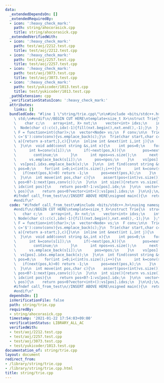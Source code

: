 ```yaml
---
data:
  _extendedDependsOn: []
  _extendedRequiredBy:
  - icon: ':heavy_check_mark:'
    path: string/ahocorasick.cpp
    title: string/ahocorasick.cpp
  _extendedVerifiedWith:
  - icon: ':heavy_check_mark:'
    path: test/aoj/2212.test.cpp
    title: test/aoj/2212.test.cpp
  - icon: ':heavy_check_mark:'
    path: test/aoj/2257.test.cpp
    title: test/aoj/2257.test.cpp
  - icon: ':heavy_check_mark:'
    path: test/aoj/3073.test.cpp
    title: test/aoj/3073.test.cpp
  - icon: ':heavy_check_mark:'
    path: test/yukicoder/1013.test.cpp
    title: test/yukicoder/1013.test.cpp
  _pathExtension: cpp
  _verificationStatusIcon: ':heavy_check_mark:'
  attributes:
    links: []
  bundledCode: "#line 1 \"string/trie.cpp\"\n\n#include <bits/stdc++.h>\nusing namespace\
    \ std;\n#endif\n//BEGIN CUT HERE\ntemplate<size_t X>\nstruct Trie{\n  struct Node{\n\
    \    char c;\n    array<int, X> nxt;\n    vector<int> idxs;\n    int idx;\n  \
    \  Node(char c):c(c),idx(-1){fill(nxt.begin(),nxt.end(),-1);}\n  };\n\n  using\
    \ F = function<int(char)>;\n  vector<Node> vs;\n  F conv;\n\n  Trie(F conv,char\
    \ c='$'):conv(conv){vs.emplace_back(c);}\n  Trie(char start,char c='$'):Trie([=](char\
    \ a){return a-start;},c){}\n\n  inline int &next(int i,int j){\n    return vs[i].nxt[j];\n\
    \  }\n\n  void add(const string &s,int x){\n    int pos=0;\n    for(int i=0;i<(int)s.size();i++){\n\
    \      int k=conv(s[i]);\n      if(~next(pos,k)){\n        pos=next(pos,k);\n\
    \        continue;\n      }\n      int npos=vs.size();\n      next(pos,k)=npos;\n\
    \      vs.emplace_back(s[i]);\n      pos=npos;\n    }\n    vs[pos].idx=x;\n  \
    \  vs[pos].idxs.emplace_back(x);\n  }\n\n  int find(const string &s){\n    int\
    \ pos=0;\n    for(int i=0;i<(int)s.size();i++){\n      int k=conv(s[i]);\n   \
    \   if(next(pos,k)<0) return -1;\n      pos=next(pos,k);\n    }\n    return pos;\n\
    \  }\n\n  int move(int pos,char c){\n    assert(pos<(int)vs.size());\n    return\
    \ pos<0?-1:next(pos,conv(c));\n  }\n\n  int size(){return vs.size();}\n\n  int\
    \ idx(int pos){\n    return pos<0?-1:vs[pos].idx;\n  }\n\n  vector<int> idxs(int\
    \ pos){\n    return pos<0?vector<int>():vs[pos].idxs;\n  }\n\n};\n//END CUT HERE\n\
    #ifndef call_from_test\n//INSERT ABOVE HERE\nsigned main(){\n  return 0;\n}\n\
    #endif\n"
  code: "#ifndef call_from_test\n#include <bits/stdc++.h>\nusing namespace std;\n\
    #endif\n//BEGIN CUT HERE\ntemplate<size_t X>\nstruct Trie{\n  struct Node{\n \
    \   char c;\n    array<int, X> nxt;\n    vector<int> idxs;\n    int idx;\n   \
    \ Node(char c):c(c),idx(-1){fill(nxt.begin(),nxt.end(),-1);}\n  };\n\n  using\
    \ F = function<int(char)>;\n  vector<Node> vs;\n  F conv;\n\n  Trie(F conv,char\
    \ c='$'):conv(conv){vs.emplace_back(c);}\n  Trie(char start,char c='$'):Trie([=](char\
    \ a){return a-start;},c){}\n\n  inline int &next(int i,int j){\n    return vs[i].nxt[j];\n\
    \  }\n\n  void add(const string &s,int x){\n    int pos=0;\n    for(int i=0;i<(int)s.size();i++){\n\
    \      int k=conv(s[i]);\n      if(~next(pos,k)){\n        pos=next(pos,k);\n\
    \        continue;\n      }\n      int npos=vs.size();\n      next(pos,k)=npos;\n\
    \      vs.emplace_back(s[i]);\n      pos=npos;\n    }\n    vs[pos].idx=x;\n  \
    \  vs[pos].idxs.emplace_back(x);\n  }\n\n  int find(const string &s){\n    int\
    \ pos=0;\n    for(int i=0;i<(int)s.size();i++){\n      int k=conv(s[i]);\n   \
    \   if(next(pos,k)<0) return -1;\n      pos=next(pos,k);\n    }\n    return pos;\n\
    \  }\n\n  int move(int pos,char c){\n    assert(pos<(int)vs.size());\n    return\
    \ pos<0?-1:next(pos,conv(c));\n  }\n\n  int size(){return vs.size();}\n\n  int\
    \ idx(int pos){\n    return pos<0?-1:vs[pos].idx;\n  }\n\n  vector<int> idxs(int\
    \ pos){\n    return pos<0?vector<int>():vs[pos].idxs;\n  }\n\n};\n//END CUT HERE\n\
    #ifndef call_from_test\n//INSERT ABOVE HERE\nsigned main(){\n  return 0;\n}\n\
    #endif\n"
  dependsOn: []
  isVerificationFile: false
  path: string/trie.cpp
  requiredBy:
  - string/ahocorasick.cpp
  timestamp: '2021-01-22 17:54:03+09:00'
  verificationStatus: LIBRARY_ALL_AC
  verifiedWith:
  - test/aoj/2212.test.cpp
  - test/aoj/2257.test.cpp
  - test/aoj/3073.test.cpp
  - test/yukicoder/1013.test.cpp
documentation_of: string/trie.cpp
layout: document
redirect_from:
- /library/string/trie.cpp
- /library/string/trie.cpp.html
title: string/trie.cpp
---
```

